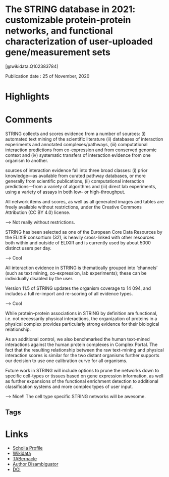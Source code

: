 
The STRING database in 2021: customizable protein-protein networks, and functional characterization of user-uploaded gene/measurement sets
==========================================================================================================================================
  
  [@wikidata:Q102383784]  
  
Publication date : 25 of November, 2020  

# Highlights

 # Comments

STRING collects and scores evidence from a number of sources: 
(i) automated text mining of the scientific literature 
(ii) databases of interaction experiments and annotated complexes/pathways, 
(iii) computational interaction predictions from co-expression and from conserved genomic context and 
(iv) systematic transfers of interaction evidence from one organism to another.

sources of interaction evidence fall into three broad classes: 
(i) prior knowledge—as available from curated pathway databases, or more generally from scientific publications,
(ii) computational interaction predictions—from a variety of algorithms and 
(iii) direct lab experiments, using a variety of assays in both low- or high-throughput.

All network items and scores, as well as all generated images and tables are freely available without restrictions, under the Creative Commons Attribution (CC BY 4.0) license.

--> Not really without restrictions.

 STRING has been selected as one of the European Core Data Resources by the ELIXIR consortium (32), is heavily cross-linked with other resources both within and outside of ELIXIR and is currently used by about 5000 distinct users per day.

--> Cool

All interaction evidence in STRING is thematically grouped into ‘channels’ (such as text mining, co-expression, lab experiments); these can be individually disabled by the user.

Version 11.5 of STRING updates the organism coverage to 14 094, and includes a full re-import and re-scoring of all evidence types. 

--> Cool

While protein–protein associations in STRING by definition are functional, i.e. not necessarily physical interactions, the organization of proteins in a physical complex provides particularly strong evidence for their biological relationship.

As an additional control, we also benchmarked the human text-mined interactions against the human protein complexes in Complex Portal. The fact that the resulting relationship between the raw text-mining and physical interaction scores is similar for the two distant organisms further supports our decision to use one calibration curve for all organisms.

Future work in STRING will include options to prune the networks down to specific cell-types or tissues based on gene expression information, as well as further expansions of the functional enrichment detection to additional classification systems and more complex types of user input.

--> Nice!! The cell type specific STRING networks will be awesome.

## Tags

# Links
  
 * [Scholia Profile](https://scholia.toolforge.org/work/Q102383784)  
 * [Wikidata](https://www.wikidata.org/wiki/Q102383784)  
 * [TABernacle](https://tabernacle.toolforge.org/?#/tab/manual/Q102383784/P921%3BP4510)  
 * [Author Disambiguator](https://author-disambiguator.toolforge.org/work_item_oauth.php?id=Q102383784&batch_id=&match=1&author_list_id=&doit=Get+author+links+for+work)  
 * [DOI](https://doi.org/10.1093/NAR/GKAA1074)  
